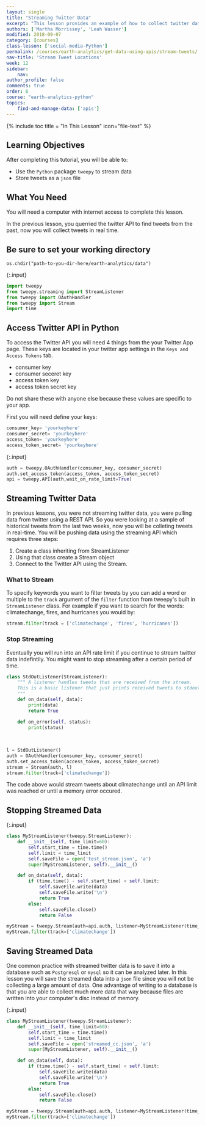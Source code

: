 ```yaml
---
layout: single
title: "Streaming Twitter Data"
excerpt: "This lesson provides an example of how to collect twitter data in real time."
authors: ['Martha Morrissey', 'Leah Wasser']
modified: 2018-09-07
category: [courses]
class-lesson: ['social-media-Python']
permalink: /courses/earth-analytics/get-data-using-apis/stream-tweets/
nav-title: 'Stream Tweet Locations'
week: 12
sidebar:
    nav:
author_profile: false
comments: true
order: 6
course: "earth-analytics-python"
topics:
    find-and-manage-data: ['apis']
---
```

{% include toc title = "In This Lesson" icon="file-text" %}

<div class='notice--success' markdown="1">

## <i class="fa fa-graduation-cap" aria-hidden="true"></i> Learning Objectives

After completing this tutorial, you will be able to:

* Use the `Python` package `tweepy` to stream data 
* Store tweets as a `json` file

## <i class="fa fa-check-square-o fa-2" aria-hidden="true"></i> What You Need

You will need a computer with internet access to complete this lesson.

</div>


In the previous lesson, you querried the twitter API to find tweets from the past, now you will collect tweets in real time. 

## Be sure to set your working directory

`os.chdir("path-to-you-dir-here/earth-analytics/data")`

{:.input}
```python
import tweepy
from tweepy.streaming import StreamListener
from tweepy import OAuthHandler
from tweepy import Stream
import time
```

## Access Twitter API in Python 
To access the Twitter API you will need 4 things from the your Twitter App page. These keys are located in your twitter app settings in the `Keys and Access Tokens` tab.

* consumer key
* consumer seceret key
* access token key 
* access token secret key 

Do not share these with anyone else because these values are specific to your app.


First you will need define your keys:

```Python
consumer_key= 'yourkeyhere'
consumer_secret= 'yourkeyhere'
access_token= 'yourkeyhere'
access_token_secret= 'yourkeyhere'
```

{:.input}
```python
auth = tweepy.OAuthHandler(consumer_key, consumer_secret)
auth.set_access_token(access_token, access_token_secret)
api = tweepy.API(auth,wait_on_rate_limit=True)
```

## Streaming Twitter Data

In previous lessons, you were not streaming twitter data, you were pulling data from twitter using a REST API. So you were looking at a sample of historical tweets from the last two weeks, now you will be colleting tweets in real-time. You will be pushing data using the streaming API which requires three steps: 

1. Create a class inheriting from StreamListener
2. Using that class create a Stream object
3. Connect to the Twitter API using the Stream.


### What to Stream 

To specify keywords you want to filter tweets by you can add a word or multiple to the `track` argument of the `filter` function from tweepy's built in `StreamListener` class. 
For example if you want to search for the words: climatechange, fires, and hurricanes you would by:

```python
stream.filter(track = ['climatechange', 'fires', 'hurricanes'])
```


### Stop Streaming 
Eventually you will run into an API rate limit if you continue to stream twitter data indefintily. You might want to stop streaming after a certain period of time.

```Python
class StdOutListener(StreamListener):
    """ A listener handles tweets that are received from the stream.
    This is a basic listener that just prints received tweets to stdout.
    """
    def on_data(self, data):
        print(data)
        return True

    def on_error(self, status):
        print(status)
        
        
        
l = StdOutListener()
auth = OAuthHandler(consumer_key, consumer_secret)
auth.set_access_token(access_token, access_token_secret)
stream = Stream(auth, l)
stream.filter(track=['climatechange'])    

```
The code above would stream tweets about climatechange until an API limit was reached or until a memory error occured. 

## Stopping Streamed Data

{:.input}
```python
class MyStreamListener(tweepy.StreamListener):
    def __init__(self, time_limit=60):
        self.start_time = time.time()
        self.limit = time_limit
        self.saveFile = open('test_stream.json', 'a')
        super(MyStreamListener, self).__init__()

    def on_data(self, data):
        if (time.time() - self.start_time) < self.limit:
            self.saveFile.write(data)
            self.saveFile.write('\n')
            return True
        else:
            self.saveFile.close()
            return False

myStream = tweepy.Stream(auth=api.auth, listener=MyStreamListener(time_limit=20))
myStream.filter(track=['climatechange'])
```

## Saving Streamed Data

One common practice with streamed twitter data is to save it into a database such as `Postgresql` or `mysql` so it can be analyzed later. In this lesson you will save the streamed data into a `json` file since you will not be collecting a large amount of data. One advantage of writing to a database is that you are able to collect much more data that way because files are written into your computer's disc instead of memory. 

{:.input}
```python
class MyStreamListener(tweepy.StreamListener):
    def __init__(self, time_limit=60):
        self.start_time = time.time()
        self.limit = time_limit
        self.saveFile = open('streamed_cc.json', 'a')
        super(MyStreamListener, self).__init__()

    def on_data(self, data):
        if (time.time() - self.start_time) < self.limit:
            self.saveFile.write(data)
            self.saveFile.write('\n')
            return True
        else:
            self.saveFile.close()
            return False

myStream = tweepy.Stream(auth=api.auth, listener=MyStreamListener(time_limit=20))
myStream.filter(track=['climatechange'])
```
